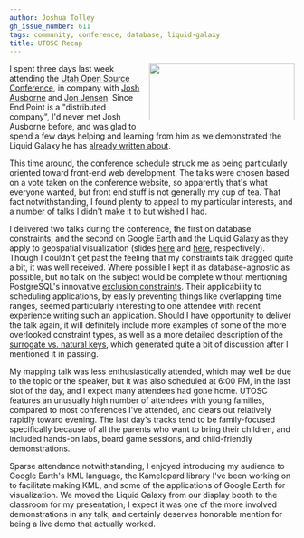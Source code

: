 ```yaml
---
author: Joshua Tolley
gh_issue_number: 611
tags: community, conference, database, liquid-galaxy
title: UTOSC Recap
---
```


<div class="separator" style="clear: both; text-align: center;"><a href="http://conference.utos.org/wp-content/uploads/2012/03/utos-logo.png" imageanchor="1" style="clear:right; float:right; margin-left:1em; margin-bottom:1em"><img border="0" height="100" src="http://conference.utos.org/wp-content/uploads/2012/03/utos-logo.png" width="257"/></a></div>

I spent three days last week attending the [Utah Open Source Conference](conference.utos.org), in company with [Josh Ausborne](/team/josh_ausborne) and [Jon Jensen](/team/jon_jensen). Since End Point is a "distributed company", I'd never met Josh Ausborne before, and was glad to spend a few days helping and learning from him as we demonstrated the Liquid Galaxy he has [already written about](http://blog.endpoint.com/2012/05/end-point-at-utah-open-source.html).

This time around, the conference schedule struck me as being particularly oriented toward front-end web development. The talks were chosen based on a vote taken on the conference website, so apparently that's what everyone wanted, but front end stuff is not generally my cup of tea. That fact notwithstanding, I found plenty to appeal to my particular interests, and a number of talks I didn't make it to but wished I had.

I delivered two talks during the conference, the first on database constraints, and the second on Google Earth and the Liquid Galaxy as they apply to geospatial visualization (slides [here](http://josh.endpoint.com/dont-do-that.pdf) and [here](http://josh.endpoint.com/mighty-maps.pdf), respectively). Though I couldn't get past the feeling that my constraints talk dragged quite a bit, it was well received. Where possible I kept it as database-agnostic as possible, but no talk on the subject would be complete without mentioning PostgreSQL's innovative [exclusion constraints](http://www.postgresql.org/docs/current/static/ddl-constraints.html#DDL-CONSTRAINTS-EXCLUSION). Their applicability to scheduling applications, by easily preventing things like overlapping time ranges, seemed particularly interesting to one attendee with recent experience writing such an application. Should I have opportunity to deliver the talk again, it will definitely include more examples of some of the more overlooked constraint types, as well as a more detailed description of the [surrogate vs. natural keys](http://en.wikipedia.org/wiki/Surrogate_key), which generated quite a bit of discussion after I mentioned it in passing.

My mapping talk was less enthusiastically attended, which may well be due to the topic or the speaker, but it was also scheduled at 6:00 PM, in the last slot of the day, and I expect many attendees had gone home. UTOSC features an unusually high number of attendees with young families, compared to most conferences I've attended, and clears out relatively rapidly toward evening. The last day's tracks tend to be family-focused specifically because of all the parents who want to bring their children, and included hands-on labs, board game sessions, and child-friendly demonstrations.

Sparse attendance notwithstanding, I enjoyed introducing my audience to Google Earth's KML language, the Kamelopard library I've been working on to facilitate making KML, and some of the applications of Google Earth for visualization. We moved the Liquid Galaxy from our display booth to the classroom for my presentation; I expect it was one of the more involved demonstrations in any talk, and certainly deserves honorable mention for being a live demo that actually worked.
